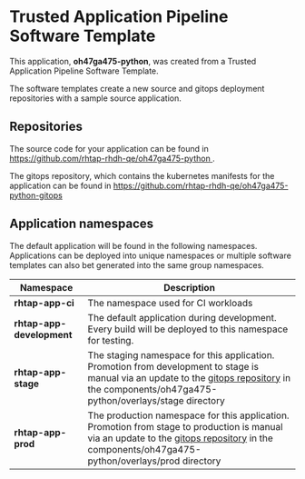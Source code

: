 # Trusted Application Pipeline Software Template

This application, **oh47ga475-python**, was created from a Trusted Application Pipeline Software Template.

The software templates create a new source and gitops deployment repositories with a sample source application. 

## Repositories

The source code for your application can be found in [https://github.com/rhtap-rhdh-qe/oh47ga475-python ](https://github.com/rhtap-rhdh-qe/oh47ga475-python ).
 
The gitops repository, which contains the kubernetes manifests for the application can be found in 
[https://github.com/rhtap-rhdh-qe/oh47ga475-python-gitops ](https://github.com/rhtap-rhdh-qe/oh47ga475-python-gitops ) 

## Application namespaces 

The default application will be found in the following namespaces. Applications can be deployed into unique namespaces or multiple software templates can also bet generated into the same group namespaces.  

|  Namespace   |  Description   |  
| -------- | -------- |
| **rhtap-app-ci** | The namespace used for CI workloads |
| **rhtap-app-development** | The default application during development. Every build will be deployed to this namespace for testing. |
| **rhtap-app-stage** | The staging namespace for this application. Promotion from development to stage is manual via an update to the [gitops repository](https://github.com/rhtap-rhdh-qe/oh47ga475-python-gitops ) in the components/oh47ga475-python/overlays/stage directory |
| **rhtap-app-prod** | The production namespace for this application. Promotion from stage to production is manual via an update to the [gitops repository](https://github.com/rhtap-rhdh-qe/oh47ga475-python-gitops ) in the components/oh47ga475-python/overlays/prod directory |